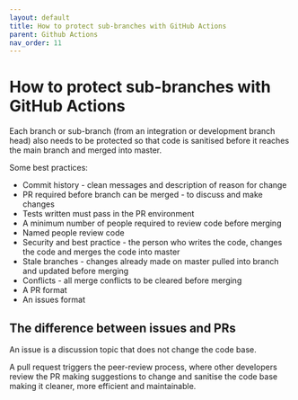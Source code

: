 ```yaml
---
layout: default
title: How to protect sub-branches with GitHub Actions
parent: Github Actions
nav_order: 11
---
```


# How to protect sub-branches with GitHub Actions

Each branch or sub-branch (from an integration or development branch head) also needs to be protected so that code is sanitised before it reaches the main branch and merged into master.

Some best practices:

- Commit history - clean messages and description of reason for change
- PR required before branch can be merged - to discuss and make changes
- Tests written must pass in the PR environment
- A minimum number of people required to review code before merging
- Named people review code
- Security and best practice - the person who writes the code, changes the code and merges the code into master
- Stale branches - changes already made on master pulled into branch and updated before merging
- Conflicts - all merge conflicts to be cleared before merging
- A PR format
- An issues format

## The difference between issues and PRs

An issue is a discussion topic that does not change the code base. 

A pull request triggers the peer-review process, where other developers review the PR making suggestions to change and sanitise the code base making it cleaner, more efficient and maintainable.

